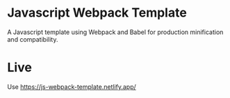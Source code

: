 # Javascript Webpack Template

A Javascript template using Webpack and Babel for production minification and compatibility.

# Live

Use https://js-webpack-template.netlify.app/